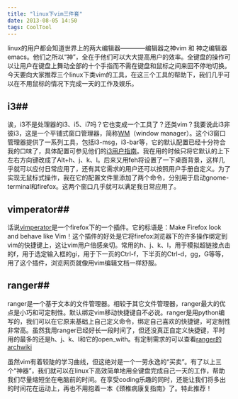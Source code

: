 ```yaml
---
title: "linux下vim三件套"
date: 2013-08-05 14:50
tags: CoolTool
---
```

linux的用户都会知道世界上的两大编辑器————编辑器之神vim 和 神之编辑器emacs。他们之所以“神”，全在于他们可以大大提高用户的效率。全键盘的操作可以让用户在键盘上舞动全部的十个手指而不需在键盘和鼠标之间来回不停地切换。今天要向大家推荐三个linux下类vim的工具，在这三个工具的帮助下，我们几乎可以在不用鼠标的情况下完成一天的工作及娱乐。<!--more-->

## i3##
诶，i3不是处理器的i3、i5、i7吗？它也变成一个工具了？还类vim？我要说此i3非彼i3，这是一个平铺式窗口管理器，简称[WM](http://zh.wikipedia.org/wiki/%E7%AA%97%E5%8F%A3%E7%AE%A1%E7%90%86%E5%99%A8)（window manager）。这个i3窗口管理器提供了一系列工具，包括i3-msg，i3-bar等，它的默认配置已经十分符合我的口味了，具体配置可参见他们的[i3用户指南](http://i3wm.org/docs/userguide.html)。我在用的时候只将它默认的上下左右方向键改成了Alt+h、j、k、l。后来又用feh将设置了一下桌面背景，这样几乎就可以应付日常应用了，还有其它需求的用户还可以按照用户手册自定义。为了实现无鼠标式操作，我在它的配置文件里添加了两个命令，分别用于启动gnome-terminal和firefox。这两个窗口几乎就可以满足我日常应用了。

## vimperator##
话说[vimperator](http://zh.wikipedia.org/wiki/Vimperator)是一个firefox下的一个插件。它的标语是：Make Firefox look and behave like Vim！这个插件的好处是它将firefox浏览器下的许多操作绑定到vim的快捷键上，这让vim用户倍感亲切。常用的h、j、k、l，用于模拟超链接点击的f，用于选定输入框的gi，用于下一页的Ctrl-f，下半页的Ctrl-d，gg，G等等，用了这个插件，浏览网页就像用vim编辑文档一样舒服。

## ranger##
ranger是一个基于文本的文件管理器。相较于其它文件管理器，ranger最大的优点是小巧和可定制性。默认绑定vim移动快捷键自不必说。ranger是用python编写的，我们可以在它原来基础上自己定义命令，绑定自己喜欢的快捷键，可定制性非常高。虽然我用ranger已经好长一段时间了，但还没真正自定义快捷键，平时用的最多的还是h、j、k、l和它的open_with。有定制需求的可以查看[ranger的archwiki](https://wiki.archlinux.org/index.php/Ranger)

虽然vim有着较陡的学习曲线，但这绝对是一个一劳永逸的“买卖”。有了以上三个“神器”，我们就可以在linux下高效简单地用全键盘完成自己一天的工作，帮助我们尽量缩短坐在电脑前的时间。在享受coding乐趣的同时，还能让我们将多出的时间花在运动上，再也不用抱着一本《颈椎病康复指南》了。特此推荐！
